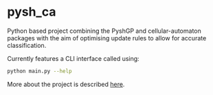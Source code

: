 # pysh_ca
<!-- <img src="https://github.com/tm224/PushGP-CA-Image-Class/blob/main/demo.gif" width="200" /> -->

Python based project combining the PyshGP and cellular-automaton packages with the aim of optimising update rules to allow for accurate classification.

Currently features a CLI interface called using:

```bash
python main.py --help
```

More about the project is described [here](https://drive.google.com/file/d/1SDqu89myb3vSqbaH_P2I0e0tadOXcyR1/view?usp=sharing).
